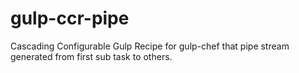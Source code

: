 # gulp-ccr-pipe
Cascading Configurable Gulp Recipe for gulp-chef that pipe stream generated from first sub task to others.
